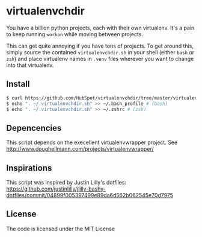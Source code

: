 # virtualenvchdir

You have a billion python projects, each with their own virtualenv. It's a pain to keep running `workon` while moving between
projects.

This can get quite annoying if you have tons of projects. To get around this, simply source the contained `virtualenvchdir.sh`
in your shell (either `bash` or `zsh`) and place virtualenv names in `.venv` files wherever you want to change into that
virtualenv.

## Install

```bash
$ curl https://github.com/HubSpot/virtualenvchdir/tree/master/virtualenvchdir.sh > ~/.virtualenvchdir.sh
$ echo ". ~/.virtualenvchdir.sh" >> ~/.bash_profile # (bash)
$ echo ". ~/.virtualenvchdir.sh" >> ~/.zshrc # (zsh)
```

## Depencencies

This script depends on the execellent virtualenvwrapper project. See http://www.doughellmann.com/projects/virtualenvwrapper/

## Inspirations

This script was inspired by Justin Lilly's dotfiles: https://github.com/justinlilly/jlilly-bashy-dotfiles/commit/04899f005397499e89da6d562b062545e70d7975

## License

The code is licensed under the MIT License
